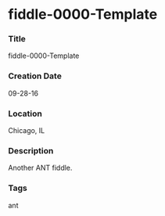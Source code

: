 fiddle-0000-Template
======

### Title

fiddle-0000-Template


### Creation Date

09-28-16


### Location

Chicago, IL


### Description

Another ANT fiddle.


### Tags

ant
